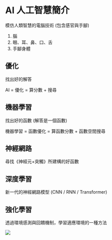 # AI 人工智慧簡介

模仿人類智慧的電腦技術 (包含感官與手腳)

1. 腦
2. 眼、耳、鼻、口、舌
3. 手腳身體

## 優化

找出好的解答

AI = 優化 = 算分數 + 搜尋

## 機器學習

找出好的函數 (解答是一個函數)

機器學習 = 函數優化 = 算函數分數 + 函數空間搜尋

## 神經網路

尋找《神經元+突觸》所建構的好函數

## 深度學習

新一代的神經網路模型 (CNN / RNN / Transformer)

## 強化學習

透過環境感測與回饋機制，學習適應環境的一種方法

![](https://upload.wikimedia.org/wikipedia/commons/thumb/1/1b/Reinforcement_learning_diagram.svg/375px-Reinforcement_learning_diagram.svg.png)